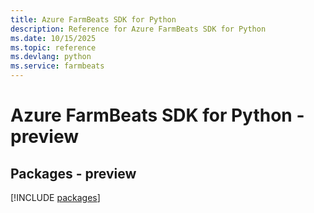```yaml
---
title: Azure FarmBeats SDK for Python
description: Reference for Azure FarmBeats SDK for Python
ms.date: 10/15/2025
ms.topic: reference
ms.devlang: python
ms.service: farmbeats
---
```

# Azure FarmBeats SDK for Python - preview
## Packages - preview
[!INCLUDE [packages](farmbeats-index.md)]